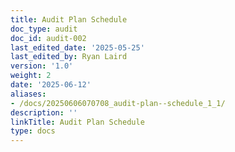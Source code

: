 ```yaml
---
title: Audit Plan Schedule
doc_type: audit
doc_id: audit-002
last_edited_date: '2025-05-25'
last_edited_by: Ryan Laird
version: '1.0'
weight: 2
date: '2025-06-12'
aliases:
- /docs/20250606070708_audit-plan--schedule_1_1/
description: ''
linkTitle: Audit Plan Schedule
type: docs
---
```


